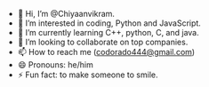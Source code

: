 - 👋 Hi, I’m @Chiyaanvikram.
- 👀 I’m interested in coding, Python and JavaScript.
- 🌱 I’m currently learning C++, python, C, and java.
- 💞️ I’m looking to collaborate on top companies.
- 📫 How to reach me (codorado444@gmail.com)
- 😄 Pronouns: he/him
- ⚡ Fun fact: to make someone to smile.

<!---
Chiyanvikram/Chiyanvikram is a ✨ special ✨ repository because its `README.md` (this file) appears on your GitHub profile.
You can click the Preview link to take a look at your changes.
--->
